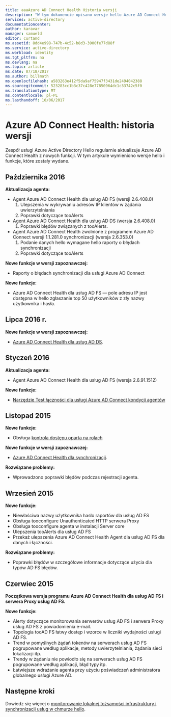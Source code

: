 ```yaml
---
title: aaaAzure AD Connect Health Historia wersji
description: "W tym dokumencie opisano wersje hello Azure AD Connect Health i dołączył w tych wersjach."
services: active-directory
documentationcenter: 
author: karavar
manager: samueld
editor: curtand
ms.assetid: 8dd4e998-747b-4c52-b8d3-3900fe77d88f
ms.service: active-directory
ms.workload: identity
ms.tgt_pltfrm: na
ms.devlang: na
ms.topic: article
ms.date: 07/18/2017
ms.author: billmath
ms.openlocfilehash: a583263e412f5da9af75947f3431de2494042388
ms.sourcegitcommit: 523283cc1b3c37c428e77850964dc1c33742c5f0
ms.translationtype: MT
ms.contentlocale: pl-PL
ms.lasthandoff: 10/06/2017
---
```

# <a name="azure-ad-connect-health-version-release-history"></a>Azure AD Connect Health: historia wersji
Zespół usługi Azure Active Directory Hello regularnie aktualizuje Azure AD Connect Health z nowych funkcji. W tym artykule wymieniono wersje hello i funkcje, które zostały wydane.

## <a name="october-2016"></a>Października 2016
**Aktualizacja agenta:**

* Agent Azure AD Connect Health dla usług AD FS \(wersji 2.6.408.0\)
  1. Ulepszenia w wykrywaniu adresów IP klientów w żądania uwierzytelniania
  2. Poprawki dotyczące tooAlerts
* Agent Azure AD Connect Health dla usług AD DS (wersja 2.6.408.0)
  1. Poprawki błędów związanych z tooAlerts.
* Agent Azure AD Connect Health zwolnione z programem Azure AD Connect wersji 1.1.281.0 synchronizacji (wersja 2.6.353.0)
  1. Podanie danych hello wymagane hello raporty o błędach synchronizacji
  2. Poprawki dotyczące tooAlerts

**Nowe funkcje w wersji zapoznawczej:**

* Raporty o błędach synchronizacji dla usługi Azure AD Connect

**Nowe funkcje:**

* Azure AD Connect Health dla usług AD FS — pole adresu IP jest dostępna w hello zgłaszanie top 50 użytkowników z zły nazwy użytkownika i hasła.

## <a name="july-2016"></a>Lipca 2016 r.
**Nowe funkcje w wersji zapoznawczej:**

* [Azure AD Connect Health dla usług AD DS](active-directory-aadconnect-health-adds.md).

## <a name="january-2016"></a>Styczeń 2016
**Aktualizacja agenta:**

* Agent Azure AD Connect Health dla usług AD FS (wersja 2.6.91.1512)

**Nowe funkcje:**

* [Narzędzie Test łączności dla usługi Azure AD Connect kondycji agentów](active-directory-aadconnect-health-agent-install.md#test-connectivity-to-azure-ad-connect-health-service)

## <a name="november-2015"></a>Listopad 2015
**Nowe funkcje:**

* Obsługa [kontrola dostępu oparta na rolach](active-directory-aadconnect-health-operations.md#manage-access-with-role-based-access-control)

**Nowe funkcje w wersji zapoznawczej:**

* [Azure AD Connect Health dla synchronizacji](active-directory-aadconnect-health-sync.md).

**Rozwiązane problemy:**

* Wprowadzono poprawki błędów podczas rejestracji agenta.

## <a name="september-2015"></a>Wrzesień 2015
**Nowe funkcje:**

* Niewłaściwa nazwy użytkownika hasło raportów dla usług AD FS
* Obsługa tooconfigure Unauthenticated HTTP serwera Proxy
* Obsługa tooconfigure agenta w instalacji Server core
* Ulepszenia tooAlerts dla usług AD FS
* Przekaż ulepszenia Azure AD Connect Health Agent dla usług AD FS dla danych i łączności.

**Rozwiązane problemy:**

* Poprawki błędów w szczegółowe informacje dotyczące użycia dla typów AD FS błędów.

## <a name="june-2015"></a>Czerwiec 2015
**Początkowa wersja programu Azure AD Connect Health dla usług AD FS i serwera Proxy usług AD FS.**

**Nowe funkcje:**

* Alerty dotyczące monitorowania serwerów usług AD FS i serwera Proxy usług AD FS z powiadomienia e-mail.
* Topologia tooAD FS łatwy dostęp i wzorce w liczniki wydajności usługi AD FS.
* Trend w pomyślnych żądań tokenów na serwerach usług AD FS pogrupowane według aplikacje, metody uwierzytelniania, żądania sieci lokalizacji itp.
* Trendy w żądaniu nie powiodło się na serwerach usług AD FS pogrupowane według aplikacji, błąd typy itp.
* Łatwiejsze wdrażanie agenta przy użyciu poświadczeń administratora globalnego usługi Azure AD.  

## <a name="next-steps"></a>Następne kroki
Dowiedz się więcej o [monitorowanie lokalnej tożsamości infrastruktury i synchronizacji usług w chmurze hello](active-directory-aadconnect-health.md).

